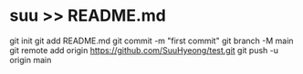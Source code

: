 # suu >> README.md
git init
git add README.md
git commit -m "first commit"
git branch -M main
git remote add origin https://github.com/SuuHyeong/test.git
git push -u origin main
